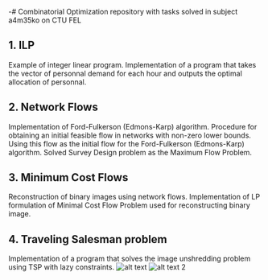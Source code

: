 -# Combinatorial Optimization
repository with tasks solved in subject a4m35ko on CTU FEL

## 1. ILP
Example of integer linear program.
Implementation of a program that takes the vector of personnal demand for each hour and outputs the optimal allocation of personnal.

## 2. Network Flows
Implementation of Ford-Fulkerson (Edmons-Karp) algorithm.
Procedure for obtaining an initial feasible flow in networks with non-zero lower bounds. Using this flow as the initial flow for the Ford-Fulkerson (Edmons-Karp) algorithm. 
Solved Survey Design problem as the Maximum Flow Problem.

## 3. Minimum Cost Flows
Reconstruction of binary images using network flows.
Implementation of LP formulation of Minimal Cost Flow Problem used for reconstructing binary image.

## 4. Traveling Salesman problem
Implementation of a program that solves the image unshredding problem using TSP with lazy constraints.
![alt text](https://github.com/bouskaf/combinatorial_optimization/blob/master/imgs/tsp_1.PNG "TSP 1") ![alt text 2](https://github.com/bouskaf/combinatorial_optimization/blob/master/imgs/tsp_2.PNG "TSP 2")
